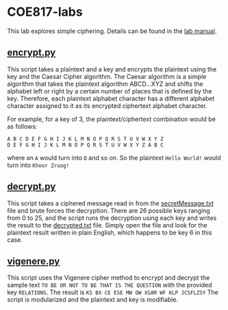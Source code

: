 # COE817-labs

This lab explores simple ciphering. Details can be found in the [lab manual](Lab1_2021.pdf).

## [encrypt.py](encrypt.py)

This script takes a plaintext and a key and encrypts the plaintext using the key and the Caesar Cipher algorithm.
The Caesar algorithm is a simple algorithm that takes the plaintext algorithm ABCD...XYZ and shifts the alphabet left
or right by a certain number of places that is defined by the key. Therefore, each plaintext alphabet character has 
a different alphabet character assigned to it as its encrypted ciphertext alphabet character.

For example, for a key of 3, the plaintext/ciphertext combination would be as follows:
```
A B C D E F G H I J K L M N O P Q R S T U V W X Y Z 
D E F G H I J K L M N O P Q R S T U V W X Y Z A B C 
```
where an `A` would turn into `D` and so on. So the plaintext `Hello World!` would turn 
into `Khoor Zruog!`

## [decrypt.py](decrypt.py)

This script takes a ciphered message read in from the [secretMessage.txt](secretMessage.txt) file and brute forces the decryption. There are 26 possible keys ranging from 0 to 25, and the script runs the decryption using each key and writes the result to the [decrypted.txt](decrypted.txt) file. Simply open the file and look for the plaintext result written in plain English, which happens to be key 6 in this case.

## [vigenere.py](vigenere.py)

This script uses the Vigenere cipher method to encrypt and decrypt the sample text `TO BE OR NOT TO BE THAT IS THE QUESTION` with the provided key `RELATIONS`. The result is `KS BX CE ESE MW OW XSAM WF KLP JCSFLZSY` The script is modularized and the plaintext and key is modifiable. 
